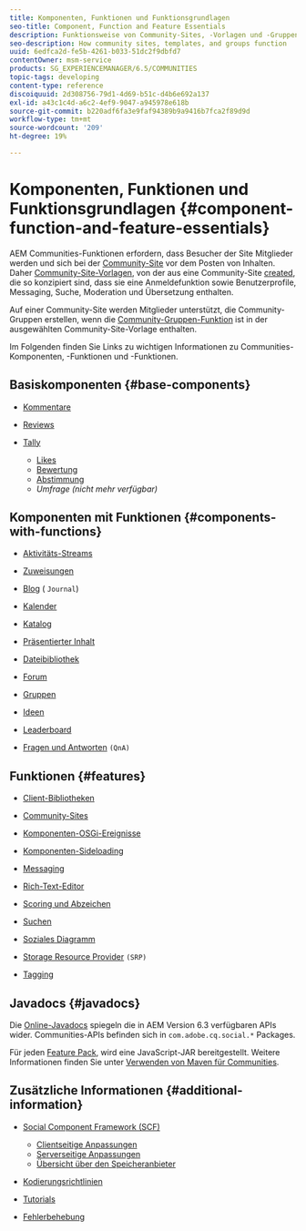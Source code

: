 ```yaml
---
title: Komponenten, Funktionen und Funktionsgrundlagen
seo-title: Component, Function and Feature Essentials
description: Funktionsweise von Community-Sites, -Vorlagen und -Gruppen
seo-description: How community sites, templates, and groups function
uuid: 6edfca2d-fe5b-4261-b033-51dc2f9dbfd7
contentOwner: msm-service
products: SG_EXPERIENCEMANAGER/6.5/COMMUNITIES
topic-tags: developing
content-type: reference
discoiquuid: 2d308756-79d1-4d69-b51c-d4b6e692a137
exl-id: a43c1c4d-a6c2-4ef9-9047-a945978e618b
source-git-commit: b220adf6fa3e9faf94389b9a9416b7fca2f89d9d
workflow-type: tm+mt
source-wordcount: '209'
ht-degree: 19%

---
```


# Komponenten, Funktionen und Funktionsgrundlagen  {#component-function-and-feature-essentials}

AEM Communities-Funktionen erfordern, dass Besucher der Site Mitglieder werden und sich bei der [Community-Site](overview.md#communitiessites) vor dem Posten von Inhalten. Daher [Community-Site-Vorlagen](sites.md), von der aus eine Community-Site [created](sites-console.md), die so konzipiert sind, dass sie eine Anmeldefunktion sowie Benutzerprofile, Messaging, Suche, Moderation und Übersetzung enthalten.

Auf einer Community-Site werden Mitglieder unterstützt, die Community-Gruppen erstellen, wenn die [Community-Gruppen-Funktion](functions.md#groups-function) ist in der ausgewählten Community-Site-Vorlage enthalten.

Im Folgenden finden Sie Links zu wichtigen Informationen zu Communities-Komponenten, -Funktionen und -Funktionen.

## Basiskomponenten {#base-components}

* [Kommentare](essentials-comments.md)
* [Reviews](reviews-basics.md)
* [Tally](tally.md)

   * [Likes](essentials-liking.md)
   * [Bewertung](rating-basics.md)
   * [Abstimmung](essentials-voting.md)
   * *Umfrage (nicht mehr verfügbar)*

## Komponenten mit Funktionen {#components-with-functions}

* [Aktivitäts-Streams](essentials-activities.md)
* [Zuweisungen](essentials-assignments.md)
* [Blog](blog-developer-basics.md) ( `Journal`)

* [Kalender](calendar-basics-for-developers.md)
* [Katalog](catalog-developer-essentials.md)
* [Präsentierter Inhalt](essentials-featured.md)
* [Dateibibliothek](essentials-file-library.md)
* [Forum](essentials-forum.md)
* [Gruppen](essentials-groups.md)
* [Ideen](ideation.md)
* [Leaderboard](leaderboard.md)
* [Fragen und Antworten](qna-essentials.md) `(QnA)`

## Funktionen {#features}

* [Client-Bibliotheken](clientlibs.md)
* [Community-Sites](sites-for-developers.md)
* [Komponenten-OSGi-Ereignisse](events.md)
* [Komponenten-Sideloading](sideloading.md)
* [Messaging](essentials-messaging.md)
* [Rich-Text-Editor](rte.md)
* [Scoring und Abzeichen](configure-scoring.md)
* [Suchen](search-implementation.md)
* [Soziales Diagramm](essentials-socialgraph.md)
* [Storage Resource Provider](srp-and-ugc.md) `(SRP)`

* [Tagging](tag.md)

## Javadocs {#javadocs}

Die [Online-Javadocs](../../help/sites-developing/reference-materials.md) spiegeln die in AEM Version 6.3 verfügbaren APIs wider.
Communities-APIs befinden sich in `com.adobe.cq.social.*` Packages.

Für jeden [Feature Pack](deploy-communities.md#latestfeaturepack), wird eine JavaScript-JAR bereitgestellt. Weitere Informationen finden Sie unter [Verwenden von Maven für Communities](maven.md#javadocs).

## Zusätzliche Informationen {#additional-information}

* [Social Component Framework (SCF)](scf.md)

   * [Clientseitige Anpassungen](client-customize.md)
   * [Serverseitige Anpassungen](server-customize.md)
   * [Übersicht über den Speicheranbieter](srp.md)

* [Kodierungsrichtlinien ](code-guide.md)
* [Tutorials](tutorials.md)
* [Fehlerbehebung](troubleshooting.md)
